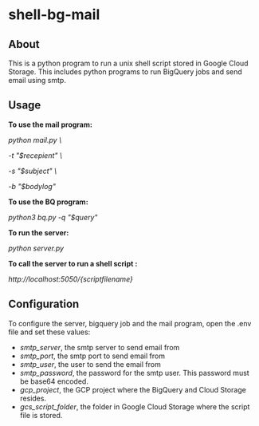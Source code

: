 # shell-bg-mail

## About

This is a python program to run a unix shell script stored in Google Cloud Storage. This includes python programs to run BigQuery jobs and send email using smtp. 

## Usage

**To use the mail program:**

_python mail.py \\_

_\-t "$recepient" \\_

_\-s "$subject" \\_

_\-b "$bodylog"_

**To use the BQ program:**

_python3 bq.py -q "$query"_

**To run the server:**

_python server.py_

**To call the server to run a shell script :**

_http://localhost:5050/{scriptfilename}_

## Configuration

To configure the server, bigquery job and the mail program, open the .env file and set these values:

*   _smtp\_server_, the smtp server to send email from
*   _smtp\_port_, the smtp port to send email from
*   _smtp\_user_, the user to send the email from
*   _smtp\_password_, the password for the smtp user. This password must be base64 encoded.
*   _gcp\_project_, the GCP project where the BigQuery and Cloud Storage resides.
*   _gcs\_script\_folder_, the folder in Google Cloud Storage where the script file is stored.
